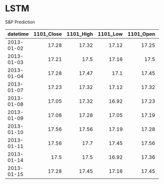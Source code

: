 # LSTM
S&amp;P Prediction

| datetime   |   1101_Close |   1101_High |   1101_Low |   1101_Open |   1101_Volume |   1102_Close |   1102_High |   1102_Low |   1102_Open |   1102_Volume |
|:-----------|-------------:|------------:|-----------:|------------:|--------------:|-------------:|------------:|-----------:|------------:|--------------:|
| 2013-01-02 |        17.28 |       17.32 |      17.12 |       17.25 |          6374 |        21.24 |       21.32 |      21.18 |       21.21 |          2856 |
| 2013-01-03 |        17.21 |       17.5  |      17.16 |       17.5  |          9710 |        21.27 |       21.27 |      21.18 |       21.27 |          2193 |
| 2013-01-04 |        17.28 |       17.47 |      17.1  |       17.45 |          8682 |        21.1  |       21.3  |      20.98 |       21.27 |          3016 |
| 2013-01-07 |        17.23 |       17.32 |      17.12 |       17.32 |          5067 |        20.98 |       21.01 |      20.78 |       20.98 |          2796 |
| 2013-01-08 |        17.05 |       17.32 |      16.92 |       17.23 |          6454 |        20.9  |       20.98 |      20.84 |       20.95 |          1535 |
| 2013-01-09 |        17.08 |       17.28 |      17.05 |       17.19 |          5776 |        20.93 |       21.15 |      20.84 |       20.87 |          1729 |
| 2013-01-10 |        17.56 |       17.56 |      17.19 |       17.28 |         15592 |        21.38 |       21.38 |      20.93 |       21.1  |          5475 |
| 2013-01-11 |        17.56 |       17.7  |      17.45 |       17.56 |          7716 |        21.32 |       21.47 |      21.12 |       21.44 |          5346 |
| 2013-01-14 |        17.5  |       17.5  |      16.92 |       17.36 |         11525 |        21.32 |       21.32 |      21.01 |       21.21 |          2566 |
| 2013-01-15 |        17.28 |       17.45 |      17.16 |       17.45 |          6009 |        21.1  |       21.32 |      21.04 |       21.32 |          2601 |


